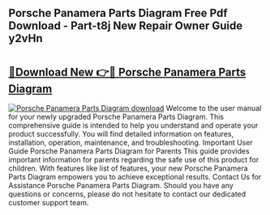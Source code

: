 ## Porsche Panamera Parts Diagram Free Pdf Download - Part-t8j New Repair Owner Guide y2vHn

# <h2><a href="http://dfq6by.blite.top/?on=Porsche+Panamera+Parts+Diagram">🔗Download New 👉🔴 Porsche Panamera Parts Diagram</a></h2>

[![Porsche Panamera Parts Diagram download](https://i.imgur.com/lujVjoI.png)](http://dfq6by.blite.top/?on=Porsche+Panamera+Parts+Diagram)
Welcome to the user manual for your newly upgraded Porsche Panamera Parts Diagram. This comprehensive guide is intended to help you understand and operate your product successfully. You will find detailed information on features, installation, operation, maintenance, and troubleshooting. Important User Guide Porsche Panamera Parts Diagram for Parents This guide provides important information for parents regarding the safe use of this product for children. With features like list of features, your new Porsche Panamera Parts Diagram empowers you to achieve exceptional results. Contact Us for Assistance Porsche Panamera Parts Diagram. Should you have any questions or concerns, please do not hesitate to contact our dedicated customer support team.
